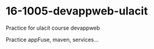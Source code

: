 # 16-1005-devappweb-ulacit
Practice for ulacit course devappweb

Practice appFuse, maven, services...
